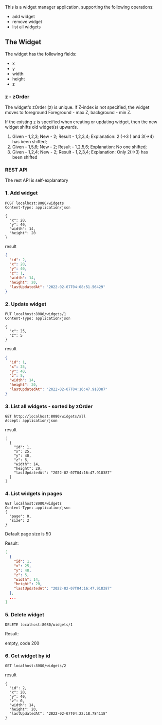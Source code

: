 This is a widget manager application, supporting the following operations:

* add widget
* remove widget
* list all widgets

## The Widget

The widget has the following fields:

* x
* y
* width
* height
* z

### z - zOrder
The widget's zOrder (z) is unique. If Z-index is not specified, the widget moves to foreground
Foreground - max Z, background - min Z.

If the existing z is specified when creating or updating widget, then the new widget shifts old widget(s) upwards.

1) Given - 1,2,3; New - 2; Result - 1,2,3,4; Explanation: 2 (->3 ) and 3(->4) has been shifted;
2) Given - 1,5,6; New - 2; Result - 1,2,5,6; Explanation: No one shifted;
3) Given - 1,2,4; New - 2; Result - 1,2,3,4; Explanation: Only 2(->3) has been shifted


### REST API

The rest API is self-explanatory

### 1. Add widget

```http request
POST localhost:8080/widgets
Content-Type: application/json

{
  "x": 20,
  "y": 40,
  "width": 14,
  "height": 20
}
```
result
```json
{
  "id": 2,
  "x": 20,
  "y": 40,
  "z": 1,
  "width": 14,
  "height": 20,
  "lastUpdatedAt": "2022-02-07T04:08:51.56429"
}
```
### 2. Update widget

```http request
PUT localhost:8080/widgets/1
Content-Type: application/json

{
  "x": 25,
  "z": 5
}
```
result
```json
{
  "id": 1,
  "x": 25,
  "y": 40,
  "z": 5,
  "width": 14,
  "height": 20,
  "lastUpdatedAt": "2022-02-07T04:16:47.918387"
}
```


### 3. List all widgets - sorted by zOrder
```http request
GET http://localhost:8080/widgets/all
Accept: application/json

```

result

```
[
  {
    "id": 1,
    "x": 25,
    "y": 40,
    "z": 5,
    "width": 14,
    "height": 20,
    "lastUpdatedAt": "2022-02-07T04:16:47.918387"
  }
]

```

### 4. List widgets in pages


```http request
GET localhost:8080/widgets
Content-Type: application/json
{
  "page": 0,
  "size": 2
}
```
Default page size is 50

Result:

```json
[
  {
    "id": 1,
    "x": 25,
    "y": 40,
    "z": 5,
    "width": 14,
    "height": 20,
    "lastUpdatedAt": "2022-02-07T04:16:47.918387"
  },
  ...
]
```

### 5. Delete widget
```http request
DELETE localhost:8080/widgets/1
```

Result:

empty, code 200


### 6. Get widget by id
```http request
GET localhost:8080/widgets/2

```

result
```
{
  "id": 2,
  "x": 20,
  "y": 40,
  "z": 0,
  "width": 14,
  "height": 20,
  "lastUpdatedAt": "2022-02-07T04:22:18.784118"
}
```
